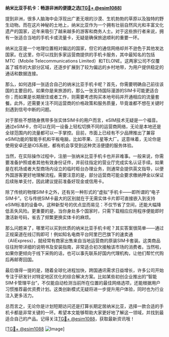 **纳米比亚手机卡：畅游非洲的便捷之选[[TG💪+ @esim1088](https://t.me/s/esim1088)]**

提到非洲，很多人脑海中会浮现出广袤无垠的沙漠、生机勃勃的草原以及独特的野生动物。而在这片神秘的土地上，纳米比亚作为一个拥有壮丽自然风光和丰富文化遗产的国家，近年来吸引了越来越多的游客和商务人士。对于这些旅行者来说，拥有一张适合当地的手机卡或流量卡，无疑是确保旅途顺利的重要一环。

纳米比亚是一个地理位置相对偏远的国家，但它的通信网络却并不逊色于其他发达国家。在这里，你可以找到多家运营商提供的手机卡服务，其中最知名的包括MTC（Mobile Telecommunications Limited）和TELONE。这两家公司不仅覆盖了城市的大部分区域，还逐步扩展到了较为偏远的乡村地带，为用户提供稳定的通话和数据连接。

那么，如何选择一张适合自己的纳米比亚手机卡呢？首先，你需要明确自己前往该国的主要目的。如果你是来旅游的，那么一张支持国际漫游的SIM卡可能更适合你；而如果是长期居住或者工作，则需要考虑购买本地号码并开通相应的流量套餐。此外，还需要关注不同运营商的价格政策和服务质量，毕竟谁都不想在关键时刻遇到信号中断的问题。

对于那些不想随身携带多张实体SIM卡的用户而言，eSIM技术无疑是一个福音。通过eSIM卡，你可以在同一设备上轻松切换不同的运营商网络，无论是本地还是全球范围内的流量都可以一手掌控。目前，市面上已经有不少品牌推出了兼容eSIM功能的智能手机和平板电脑，比如苹果、三星等大厂。这意味着，无论你是使用安卓还是iOS系统，都有机会享受到这种灵活便捷的服务体验。

当然，在实际操作过程中，注册一张纳米比亚手机卡也并非难事。一般来说，你需要准备护照或者其他有效身份证件，并前往指定的营业厅完成实名认证手续。如果是在机场或者大型商场内设立的临时柜台办理业务，则通常会提供英文指导，以便外国游客更好地理解流程。需要注意的是，部分运营商可能会要求缴纳押金以保证后续账单支付，因此建议提前准备好现金或信用卡。

除了传统的物理SIM卡之外，还有另一种形式的“虚拟”手机卡——即所谓的“电子SIM卡”。它与传统SIM卡最大的区别就在于无需实体卡片即可直接嵌入到支持eSIM标准的设备中。这种新型号的优点显而易见：不仅节省了空间，还能大幅降低丢失风险。更重要的是，当你身处多个国家时，只需下载相应应用程序便能即时激活新号码，省去了频繁更换实体卡的麻烦。

那么问题来了，哪里可以买到优质的纳米比亚手机卡呢？其实答案很简单——通过正规渠道在线订购即可！例如知名电商平台阿里巴巴旗下的速卖通（AliExpress），就经常有商家出售来自当地运营商的原装SIM卡套装。这类商品往往附带详细的说明书及安装指南，非常适合初次接触该市场的消费者。当然啦，如果你更倾向于线下采购的话，也可以事先联系好国内代理机构，让他们帮忙代购后再邮寄回国。

最后值得一提的是，随着全球化进程加快，跨国通讯需求日益增长，许多公司开始专注于研发针对特定地区优化的综合解决方案。比如某些初创企业推出的“智能SIM卡管理平台”，不仅能自动检测当前所在位置的最佳网络选项，还能根据用户习惯推荐最优资费计划。这类创新模式无疑将进一步提升用户体验，同时也为行业注入更多活力。

总而言之，无论你是计划短期访问还是打算长期定居纳米比亚，选择一款合适的手机卡都是非常关键的一环。希望本文能够帮助大家更好地了解这一领域，并找到最适合自己的产品。记得关注[TG💪+ @esim1088](https://t.me/s/esim1088)，获取最新资讯哦！

[[TG💪+ @esim1088](https://t.me/s/esim1088) ![Image](https://i.postimg.cc/4NQfJmqS/Snipaste-2025-05-13-00-14-12.png)]